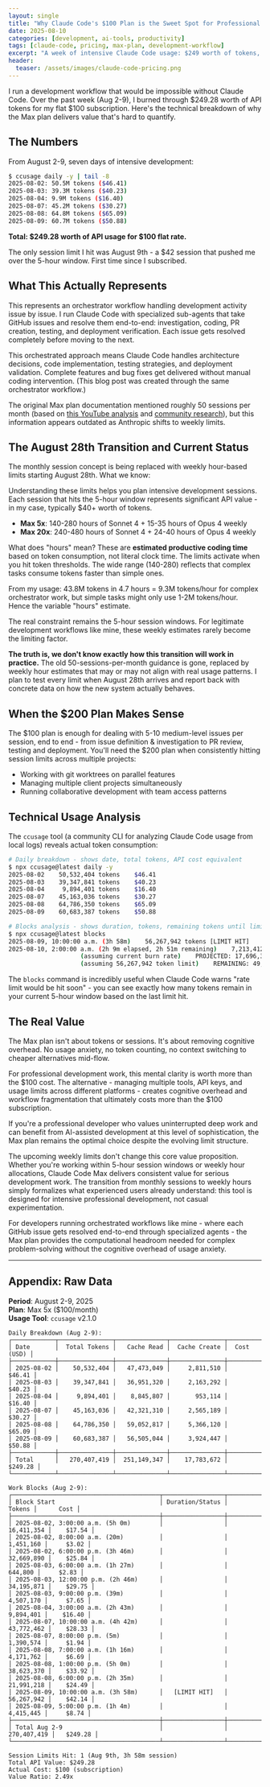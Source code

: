```yaml
---
layout: single
title: "Why Claude Code's $100 Plan is the Sweet Spot for Professional Developers"
date: 2025-08-10
categories: [development, ai-tools, productivity]
tags: [claude-code, pricing, max-plan, development-workflow]
excerpt: "A week of intensive Claude Code usage: $249 worth of tokens, one limit hit, and why the upcoming August changes don't matter. Technical analysis of what the Max plan actually delivers."
header:
  teaser: /assets/images/claude-code-pricing.png
---
```


I run a development workflow that would be impossible without Claude Code. Over the past week (Aug 2-9), I burned through $249.28 worth of API tokens for my flat $100 subscription. Here's the technical breakdown of why the Max plan delivers value that's hard to quantify.

## The Numbers

From August 2-9, seven days of intensive development:

```bash
$ ccusage daily -y | tail -8
2025-08-02: 50.5M tokens ($46.41)
2025-08-03: 39.3M tokens ($40.23) 
2025-08-04: 9.9M tokens ($16.40)
2025-08-07: 45.2M tokens ($30.27)
2025-08-08: 64.8M tokens ($65.09)
2025-08-09: 60.7M tokens ($50.88)
```

**Total: $249.28 worth of API usage for $100 flat rate.**

The only session limit I hit was August 9th - a $42 session that pushed me over the 5-hour window. First time since I subscribed.

## What This Actually Represents

This represents an orchestrator workflow handling development activity issue by issue. I run Claude Code with specialized sub-agents that take GitHub issues and resolve them end-to-end: investigation, coding, PR creation, testing, and deployment verification. Each issue gets resolved completely before moving to the next.

This orchestrated approach means Claude Code handles architecture decisions, code implementation, testing strategies, and deployment validation. Complete features and bug fixes get delivered without manual coding intervention. (This blog post was created through the same orchestrator workflow.)

The original Max plan documentation mentioned roughly 50 sessions per month (based on [this YouTube analysis](https://www.youtube.com/watch?v=2fbqo9Bdd_w) and [community research](https://gist.github.com/eonist/5ac2fd483cf91a6e6e5ef33cfbd1ee5e)), but this information appears outdated as Anthropic shifts to weekly limits.

## The August 28th Transition and Current Status

The monthly session concept is being replaced with weekly hour-based limits starting August 28th. What we know:

Understanding these limits helps you plan intensive development sessions. Each session that hits the 5-hour window represents significant API value - in my case, typically $40+ worth of tokens.

- **Max 5x**: 140-280 hours of Sonnet 4 + 15-35 hours of Opus 4 weekly
- **Max 20x**: 240-480 hours of Sonnet 4 + 24-40 hours of Opus 4 weekly

What does "hours" mean? These are **estimated productive coding time** based on token consumption, not literal clock time. The limits activate when you hit token thresholds. The wide range (140-280) reflects that complex tasks consume tokens faster than simple ones.

From my usage: 43.8M tokens in 4.7 hours = 9.3M tokens/hour for complex orchestrator work, but simple tasks might only use 1-2M tokens/hour. Hence the variable "hours" estimate.

The real constraint remains the 5-hour session windows. For legitimate development workflows like mine, these weekly estimates rarely become the limiting factor.

**The truth is, we don't know exactly how this transition will work in practice.** The old 50-sessions-per-month guidance is gone, replaced by weekly hour estimates that may or may not align with real usage patterns. I plan to test every limit when August 28th arrives and report back with concrete data on how the new system actually behaves.

## When the $200 Plan Makes Sense

The $100 plan is enough for dealing with 5-10 medium-level issues per session, end to end - from issue definition & investigation to PR review, testing and deployment. You'll need the $200 plan when consistently hitting session limits across multiple projects:

- Working with git worktrees on parallel features
- Managing multiple client projects simultaneously  
- Running collaborative development with team access patterns

## Technical Usage Analysis

The `ccusage` tool (a community CLI for analyzing Claude Code usage from local logs) reveals actual token consumption:

```bash
# Daily breakdown - shows date, total tokens, API cost equivalent
$ npx ccusage@latest daily -y
2025-08-02    50,532,404 tokens    $46.41
2025-08-03    39,347,841 tokens    $40.23
2025-08-04     9,894,401 tokens    $16.40
2025-08-07    45,163,036 tokens    $30.27
2025-08-08    64,786,350 tokens    $65.09
2025-08-09    60,683,387 tokens    $50.88

# Blocks analysis - shows duration, tokens, remaining tokens until limit
$ npx ccusage@latest blocks
2025-08-09, 10:00:00 a.m. (3h 58m)    56,267,942 tokens [LIMIT HIT]
2025-08-10, 2:00:00 a.m. (2h 9m elapsed, 2h 51m remaining)    7,213,412 tokens
                    (assuming current burn rate)    PROJECTED: 17,696,321 tokens
                    (assuming 56,267,942 token limit)    REMAINING: 49,054,530 tokens
```

The `blocks` command is incredibly useful when Claude Code warns "rate limit would be hit soon" - you can see exactly how many tokens remain in your current 5-hour window based on the last limit hit.

## The Real Value

The Max plan isn't about tokens or sessions. It's about removing cognitive overhead. No usage anxiety, no token counting, no context switching to cheaper alternatives mid-flow.

For professional development work, this mental clarity is worth more than the $100 cost. The alternative - managing multiple tools, API keys, and usage limits across different platforms - creates cognitive overhead and workflow fragmentation that ultimately costs more than the $100 subscription.

If you're a professional developer who values uninterrupted deep work and can benefit from AI-assisted development at this level of sophistication, the Max plan remains the optimal choice despite the evolving limit structure.

The upcoming weekly limits don't change this core value proposition. Whether you're working within 5-hour session windows or weekly hour allocations, Claude Code Max delivers consistent value for serious development work. The transition from monthly sessions to weekly hours simply formalizes what experienced users already understand: this tool is designed for intensive professional development, not casual experimentation.

For developers running orchestrated workflows like mine - where each GitHub issue gets resolved end-to-end through specialized agents - the Max plan provides the computational headroom needed for complex problem-solving without the cognitive overhead of usage anxiety.

---

## Appendix: Raw Data

**Period**: August 2-9, 2025  
**Plan**: Max 5x ($100/month)  
**Usage Tool**: `ccusage` v2.1.0

```
Daily Breakdown (Aug 2-9):
┌────────────┬───────────────┬──────────────┬───────────────┬─────────────┐
│ Date       │  Total Tokens │   Cache Read │  Cache Create │  Cost (USD) │
├────────────┼───────────────┼──────────────┼───────────────┼─────────────┤
│ 2025-08-02 │    50,532,404 │   47,473,049 │     2,811,510 │      $46.41 │
│ 2025-08-03 │    39,347,841 │   36,951,320 │     2,163,292 │      $40.23 │
│ 2025-08-04 │     9,894,401 │    8,845,807 │       953,114 │      $16.40 │
│ 2025-08-07 │    45,163,036 │   42,321,310 │     2,565,189 │      $30.27 │
│ 2025-08-08 │    64,786,350 │   59,052,817 │     5,366,120 │      $65.09 │
│ 2025-08-09 │    60,683,387 │   56,505,044 │     3,924,447 │      $50.88 │
├────────────┼───────────────┼──────────────┼───────────────┼─────────────┤
│ Total      │   270,407,419 │  251,149,347 │    17,783,672 │     $249.28 │
└────────────┴───────────────┴──────────────┴───────────────┴─────────────┘

Work Blocks (Aug 2-9):
┌─────────────────────────────────────────┬─────────────────┬─────────────┬───────────┐
│ Block Start                             │ Duration/Status │      Tokens │      Cost │
├─────────────────────────────────────────┼─────────────────┼─────────────┼───────────┤
│ 2025-08-02, 3:00:00 a.m. (5h 0m)        │                 │  16,411,354 │    $17.54 │
│ 2025-08-02, 8:00:00 a.m. (20m)          │                 │   1,451,160 │     $3.02 │
│ 2025-08-02, 6:00:00 p.m. (3h 46m)       │                 │  32,669,890 │    $25.84 │
│ 2025-08-03, 6:00:00 a.m. (1h 27m)       │                 │     644,800 │     $2.83 │
│ 2025-08-03, 12:00:00 p.m. (2h 46m)      │                 │  34,195,871 │    $29.75 │
│ 2025-08-03, 9:00:00 p.m. (39m)          │                 │   4,507,170 │     $7.65 │
│ 2025-08-04, 3:00:00 a.m. (2h 43m)       │                 │   9,894,401 │    $16.40 │
│ 2025-08-07, 10:00:00 a.m. (4h 42m)      │                 │  43,772,462 │    $28.33 │
│ 2025-08-07, 8:00:00 p.m. (5m)           │                 │   1,390,574 │     $1.94 │
│ 2025-08-08, 7:00:00 a.m. (1h 16m)       │                 │   4,171,762 │     $6.69 │
│ 2025-08-08, 1:00:00 p.m. (5h 0m)        │                 │  38,623,370 │    $33.92 │
│ 2025-08-08, 6:00:00 p.m. (2h 35m)       │                 │  21,991,218 │    $24.49 │
│ 2025-08-09, 10:00:00 a.m. (3h 58m)      │   [LIMIT HIT]   │  56,267,942 │    $42.14 │
│ 2025-08-09, 5:00:00 p.m. (1h 4m)        │                 │   4,415,445 │     $8.74 │
├─────────────────────────────────────────┼─────────────────┼─────────────┼───────────┤
│ Total Aug 2-9                           │                 │ 270,407,419 │   $249.28 │
└─────────────────────────────────────────┴─────────────────┴─────────────┴───────────┘

Session Limits Hit: 1 (Aug 9th, 3h 58m session)
Total API Value: $249.28
Actual Cost: $100 (subscription)
Value Ratio: 2.49x
```

